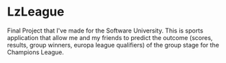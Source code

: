 # LzLeague
Final Project that I've made for the Software University. This is sports application that allow me
and my friends to predict the outcome (scores, results, group winners, europa league qualifiers) of the group stage for the Champions League. 
